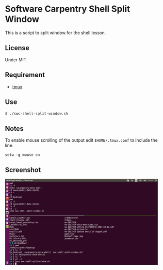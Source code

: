 # Software Carpentry Shell Split Window

This is a script to split window for the shell lesson.

## License

Under MIT.

## Requirement

-   [tmux](https://tmux.github.io/)

## Use

~~~
$ ./swc-shell-split-window.sh
~~~

## Notes

To enable mouse scrolling of the output edit `$HOME/.tmux.conf` to include the
line:

~~~
setw -g mouse on
~~~

## Screenshot

![Screenshot of swc-shell-split-window](screenshot.png "Screenshot - only commands appear in top part of the shell, while instructor types in the bottom part and output is interleaved with commands")
